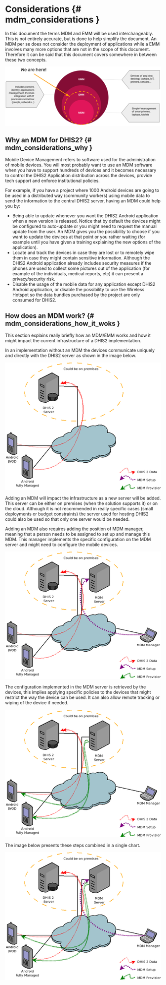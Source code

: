 # Considerations {# mdm_considerations }

In this document the terms MDM and EMM will be used interchangeably. This is not entirely accurate, but is done to help simplify the document. An MDM per se does not consider the deployment of applications while a EMM involves many more options that are not in the scope of this document. Therefore it can be said that this document covers somewhere in between these two concepts.

![MDM/EMM differences](resources/images/mdm-image7.png)

## Why an MDM for DHIS2? {# mdm_considerations_why }

Mobile Device Management refers to  software used for the administration of mobile devices. You will most probably want to use an MDM software when you have to support hundreds of devices and it becomes necessary to control the DHIS2 Application distribution across the devices, provide tech support and enforce institutional policies.


For example, if you have a project where 1000 Android devices are going to be used in a distributed way (community workers) using mobile data to send the information to the central DHIS2 server, having an MDM could help you by:

* Being able to update whenever you want the DHIS2 Android application when a new version is released. Notice that by default the devices might be configured to auto-update or you might need to request the manual update from the user. An MDM gives you the possibility to choose if you want to update the devices at that point or you rather waiting (for example until you have given a training explaining the new options of the application).
* Locate and track the devices in case they are lost or to remotely wipe them in case they might contain sensitive information. Although the DHIS2 Android application already includes security measures if the phones are used to collect some pictures out of the application (for example of the individuals, medical reports, etc) it can present a privacy/security risk.
* Disable the usage of the mobile data for any application except DHIS2 Android application, or disable the possibility to use the Wireless Hotspot so the data bundles purchased by the project are only consumed for DHIS2.

## How does an MDM work? {# mdm_considerations_how_it_woks }

This section explains really briefly how an MDM/EMM works and how it might impact the current infrastructure of a DHIS2 implementation.


In an implementation without an MDM the devices communicate uniquely and directly with the DHIS2 server as shown in the image below.

![Standard communication process between DHIS 2 Android APP and DHIS 2 server](resources/images/mdm-image9.png)

Adding an MDM will impact the infrastructure as a new server will be added. This server can be either on premises (when the solution supports it) or on the cloud. Although it is not recommended in really specific cases (small deployments or budget constraints) the server used for hosting DHIS2 could also be used so that only one server would be needed.

Adding an MDM also requires adding the position of MDM manager, meaning that a person needs to be assigned to set up and manage this MDM. This manager implements the specific configuration on the MDM server and might need to configure the mobile devices.

![MDM is added to the infrastructure](resources/images/mdm-image12.png)

The configuration implemented in the MDM server is retrieved by the devices, this implies applying specific policies to the devices that might restrict the way the device can be used. It can also allow remote tracking or wiping of the device if needed.

![Devices now communicate with two different servers: DHIS 2 and MDM](resources/images/mdm-image6.png)

The image below presents these steps combined in a single chart.

![Communications in a DHIS 2 implementation with MDM](resources/images/mdm-image5.png)
